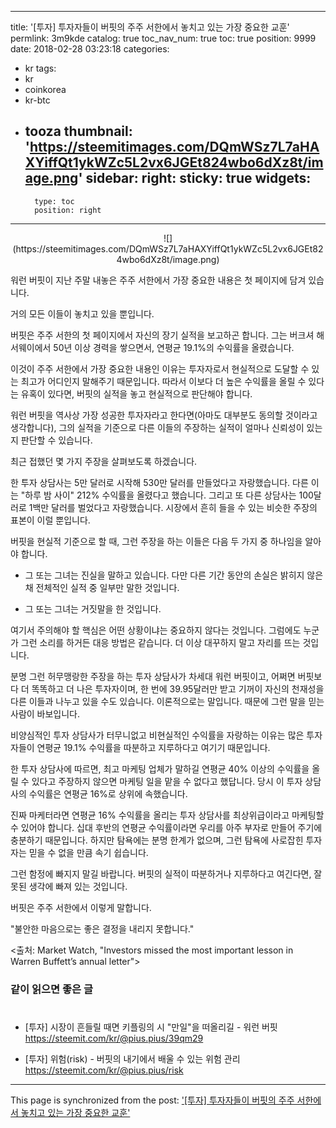 
---
title: '[투자]  투자자들이 버핏의 주주 서한에서 놓치고 있는 가장 중요한 교훈'
permlink: 3m9kde
catalog: true
toc_nav_num: true
toc: true
position: 9999
date: 2018-02-28 03:23:18
categories:
- kr
tags:
- kr
- coinkorea
- kr-btc
- tooza
thumbnail: 'https://steemitimages.com/DQmWSz7L7aHAXYiffQt1ykWZc5L2vx6JGEt824wbo6dXz8t/image.png'
sidebar:
    right:
        sticky: true
widgets:
    -
        type: toc
        position: right
---


<center>
![](https://steemitimages.com/DQmWSz7L7aHAXYiffQt1ykWZc5L2vx6JGEt824wbo6dXz8t/image.png)
</center>

워런 버핏이 지난 주말 내놓은 주주 서한에서 가장 중요한 내용은 첫 페이지에 담겨 있습니다. 

거의 모든 이들이 놓치고 있을 뿐입니다. 

버핏은 주주 서한의 첫 페이지에서 자신의 장기 실적을 보고하곤 합니다.  그는 버크셔 해서웨이에서 50년 이상 경력을 쌓으면서, 연평균 19.1%의 수익률을 올렸습니다.

이것이 주주 서한에서 가장 중요한 내용인 이유는 투자자로서 현실적으로 도달할 수 있는 최고가 어디인지 말해주기 때문입니다.  따라서  이보다 더 높은 수익률을 올릴 수 있다는 유혹이 있다면,  버핏의 실적을 놓고 현실적으로 판단해야 합니다.

워런 버핏을 역사상 가장 성공한 투자자라고 한다면(아마도 대부분도 동의할 것이라고 생각합니다), 그의 실적을 기준으로  다른 이들의 주장하는 실적이 얼마나 신뢰성이 있는지 판단할 수 있습니다. 

최근 접했던 몇 가지 주장을 살펴보도록 하겠습니다. 

한 투자 상담사는 5만 달러로 시작해 530만 달러를 만들었다고 자랑했습니다.  다른 이는  "하루 밤 사이" 212% 수익률을 올렸다고 했습니다.  그리고 또 다른 상담사는 100달러로 1백만 달러를 벌었다고 자랑했습니다. 시장에서 흔히 들을 수 있는 비슷한 주장의 표본이 이럴 뿐입니다. 

버핏을 현실적 기준으로 할 때, 그런 주장을 하는 이들은 다음 두 가지 중 하나임을 알아야 합니다. 

- 그 또는 그녀는 진실을 말하고 있습니다.  다만 다른 기간 동안의 손실은 밝히지 않은채 전체적인 실적 중 일부만 말한 것입니다.

- 그 또는 그녀는 거짓말을 한 것입니다.

여기서 주의해야 할 핵심은 어떤 상황이냐는 중요하지 않다는 것입니다. 그럼에도 누군가 그런 소리를 하거든 대응 방법은 같습니다.  더 이상 대꾸하지 말고 자리를 뜨는 것입니다.

분명 그런 허무맹랑한 주장을 하는 투자 상담사가 차세대 워런 버핏이고, 어쩌면 버핏보다 더 똑똑하고 더 나은 투자자이며, 한 번에 39.95달러만 받고 기꺼이 자신의 천재성을 다른 이들과 나누고 있을 수도 있습니다.  이론적으로는 말입니다.  때문에 그런 말을 믿는 사람이 바보입니다. 

비양심적인 투자 상담사가 터무니없고 비현실적인 수익률을 자랑하는 이유는 많은 투자자들이 연평균 19.1% 수익률을 따분하고 지루하다고 여기기 때문입니다. 

한 투자 상담사에 따르면,  최고 마케팅 업체가 말하길 연평균 40% 이상의 수익률을 올릴 수 있다고 주장하지 않으면 마케팅 일을 맡을 수 없다고 했답니다.  당시 이 투자 상담사의 수익률은 연평균 16%로 상위에 속했습니다.

진짜 마케터라면 연평균 16% 수익률을 올리는 투자 상담사를 최상위급이라고 마케팅할 수 있어야 합니다.  십대 후반의 연평균 수익률이라면  우리를 아주 부자로 만들어 주기에 충분하기 때문입니다.  하지만 탐욕에는 분명 한계가 없으며, 그런 탐욕에 사로잡힌 투자자는 믿을 수 없을 만큼 속기 쉽습니다.

그런 함정에 빠지지 말길 바랍니다.  버핏의 실적이 따분하거나 지루하다고 여긴다면,  잘못된 생각에 빠져 있는 것입니다.

버핏은 주주 서한에서 이렇게 말합니다.

"불안한 마음으로는 좋은 결정을 내리지 못합니다."

<출처: Market Watch, "Investors missed the most important lesson in Warren Buffett’s annual letter">

### 같이 읽으면 좋은 글
#
- [투자] 시장이 흔들릴 때면 키플링의 시 "만일"을 떠올리길 - 워런 버핏
https://steemit.com/kr/@pius.pius/39qm29

- [투자] 위험(risk) - 버핏의 내기에서 배울 수 있는 위험 관리
https://steemit.com/kr/@pius.pius/risk

- - -

This page is synchronized from the post: ['[투자]  투자자들이 버핏의 주주 서한에서 놓치고 있는 가장 중요한 교훈'](https://steemit.com/@pius.pius/3m9kde)
